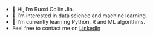 - 👋 Hi, I’m Ruoxi Collin Jia.
- 👀 I’m interested in data science and machine learning.
- 🌱 I’m currently learning Python, R and ML algorithms.
- Feel free to contact me on [LinkedIn](https://www.linkedin.com/in/collin-jia/)

<!---
collinjia is a ✨ special ✨ repository because its `README.md` (this file) appears on your GitHub profile.
You can click the Preview link to take a look at your changes.
--->
